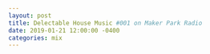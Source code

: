 ```yaml
---
layout: post
title: Delectable House Music #001 on Maker Park Radio
date: 2019-01-21 12:00:00 -0400
categories: mix
---
```

